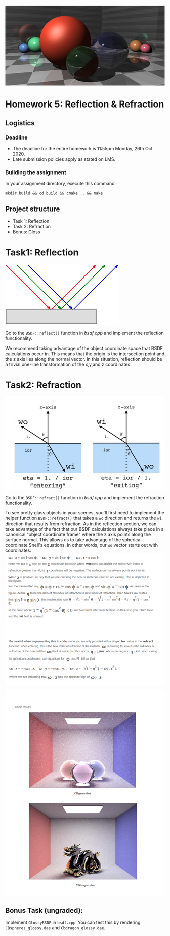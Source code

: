 ![Markdown Logo](manual_images/title.jpg)

# Homework 5: Reflection & Refraction 

## Logistics

### Deadline
* The deadline for the entire homework is 11:55pm Monday, 26th Oct 2020.
* Late submission policies apply as stated on LMS.

### Building the assignment

In your assignment directory, execute this command:

```
mkdir build && cd build && cmake .. && make

```

## Project structure

- Task 1: Reflection
- Task 2: Refraction
- Bonus: Gloss

# Task1: Reflection

![Markdown Logo](manual_images/ref.gif)

Go to the `BSDF::reflect()` function in *bsdf.cpp* and implement the reflection functionality.

We recommend taking advantage of the object coordinate space that BSDF calculations occur in. This means that the origin is the intersection point and the z axis lies along the normal vector. In this situation, reflection should be a trivial one-line transformation of the x,y,and z coordinates.


# Task2: Refraction

![Markdown Logo](manual_images/refract.png)

Go to the `BSDF::refract()` function in *bsdf.cpp* and implement the refraction functionality.

To see pretty glass objects in your scenes, you'll first need to implement the helper function `BSDF::refract()` that takes a `wo` direction and returns the `wi` direction that results from refraction. As in the reflection section, we can take advantage of the fact that our BSDF calculations always take place in a canonical "object coordinate frame" where the z axis points along the surface normal. This allows us to take advantage of the spherical coordinate Snell's equations. In other words, our `wo` vector starts out with coordinates: 
![Markdown Logo](manual_images/des.png)

![Markdown Logo](manual_images/results.png)

## Bonus Task (ungraded):
Implement `GlossyBSDF` in `bsdf.cpp`. You can test this by rendering `CBspheres_glossy.dae` and `Cbdragon_glossy.dae`.



